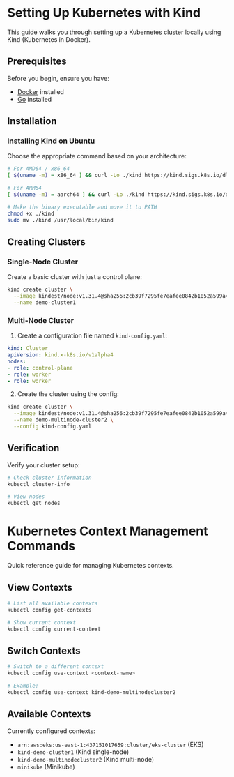 
# Setting Up Kubernetes with Kind

This guide walks you through setting up a Kubernetes cluster locally using Kind (Kubernetes in Docker).

## Prerequisites

Before you begin, ensure you have:
- [Docker](https://docs.docker.com/get-docker/) installed
- [Go](https://golang.org/doc/install) installed

## Installation

### Installing Kind on Ubuntu

Choose the appropriate command based on your architecture:

```bash
# For AMD64 / x86_64
[ $(uname -m) = x86_64 ] && curl -Lo ./kind https://kind.sigs.k8s.io/dl/v0.26.0/kind-linux-amd64

# For ARM64
[ $(uname -m) = aarch64 ] && curl -Lo ./kind https://kind.sigs.k8s.io/dl/v0.26.0/kind-linux-arm64

# Make the binary executable and move it to PATH
chmod +x ./kind
sudo mv ./kind /usr/local/bin/kind
```

## Creating Clusters

### Single-Node Cluster

Create a basic cluster with just a control plane:

```bash
kind create cluster \
  --image kindest/node:v1.31.4@sha256:2cb39f7295fe7eafee0842b1052a599a4fb0f8bcf3f83d96c7f4864c357c6c30 \
  --name demo-cluster1
```

### Multi-Node Cluster

1. Create a configuration file named `kind-config.yaml`:

```yaml
kind: Cluster
apiVersion: kind.x-k8s.io/v1alpha4
nodes:
- role: control-plane
- role: worker
- role: worker
```

2. Create the cluster using the config:

```bash
kind create cluster \
  --image kindest/node:v1.31.4@sha256:2cb39f7295fe7eafee0842b1052a599a4fb0f8bcf3f83d96c7f4864c357c6c30 \
  --name demo-multinode-cluster2 \
  --config kind-config.yaml
```

## Verification

Verify your cluster setup:

```bash
# Check cluster information
kubectl cluster-info

# View nodes
kubectl get nodes
```

# Kubernetes Context Management Commands

Quick reference guide for managing Kubernetes contexts.

## View Contexts

```bash
# List all available contexts
kubectl config get-contexts

# Show current context
kubectl config current-context
```

## Switch Contexts

```bash
# Switch to a different context
kubectl config use-context <context-name>

# Example:
kubectl config use-context kind-demo-multinodecluster2
```

## Available Contexts

Currently configured contexts:
- `arn:aws:eks:us-east-1:437151017659:cluster/eks-cluster` (EKS)
- `kind-demo-cluster1` (Kind single-node)
- `kind-demo-multinodecluster2` (Kind multi-node)
- `minikube` (Minikube)


